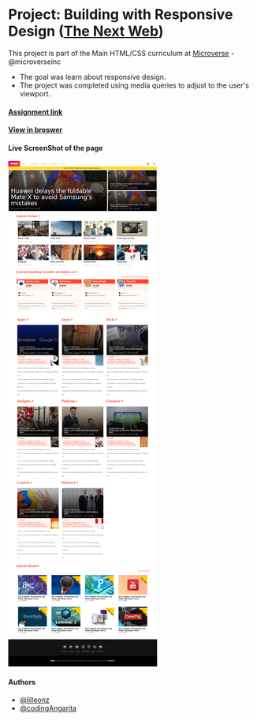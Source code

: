 # Project: Building with Responsive Design ([The Next Web](https://thenextweb.com/))

This project is part of the Main HTML/CSS curriculum at [Microverse](https://www.microverse.org/) - @microverseinc
* The goal was learn about responsive design.
* The project was completed using media queries to adjust to the user's viewport.

#### [Assignment link](https://www.theodinproject.com/courses/html5-and-css3/lessons/building-with-responsive-design)

#### [View in broswer]()

#### Live ScreenShot of the page
![ScreenShot](/style/resources/full-page-pic.png)


#### Authors

* [@lilleonz](https://github.com/lilleonz)
* [@codingAngarita](https://github.com/codingAngarita)